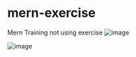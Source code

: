 # mern-exercise
Mern Training not using exercise
![image](https://github.com/paresiqbal/mern-exercise/assets/73816062/a4fa1cf5-482b-478e-9969-6fe198482688)

![image](https://github.com/paresiqbal/mern-exercise/assets/73816062/d615af9b-0177-4594-a0b3-c7aeda01fcdb)
